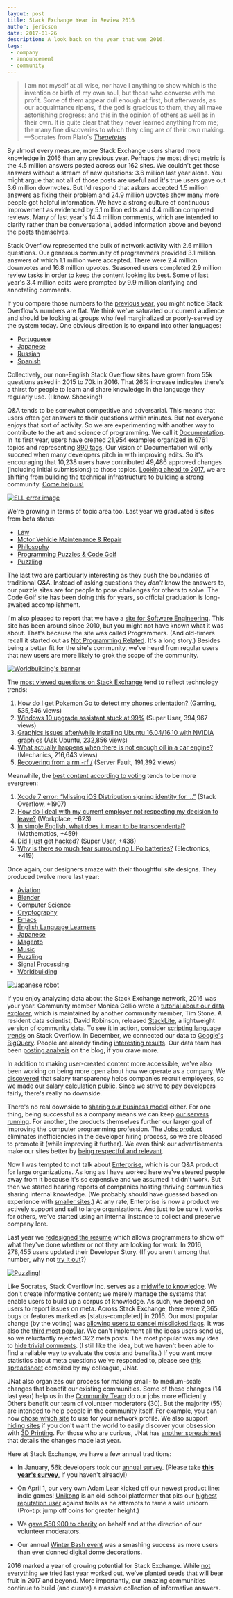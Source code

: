 ```yaml
---
layout: post
title: Stack Exchange Year in Review 2016
author: jericson
date: 2017-01-26
description: A look back on the year that was 2016.  
tags: 
 - company 
 - announcement
 - community
---
```


> I am not myself at all wise, nor have I anything to show which is the invention or birth of my own soul, but those who converse with me profit. Some of them appear dull enough at first, but afterwards, as our acquaintance ripens, if the god is gracious to them, they all make astonishing progress; and this in the opinion of others as well as in their own. It is quite clear that they never learned anything from me; the many fine discoveries to which they cling are of their own making.&mdash;Socrates from Plato's [_Theaetetus_](http://www.gutenberg.org/ebooks/1726)


By almost every measure, more Stack Exchange users shared more knowledge in 2016 than any previous year. Perhaps the most direct metric is the 4.5 million answers posted across our 162 sites. We couldn't get those answers without a stream of new questions: 3.6 million last year alone. You might argue that not all of those posts are useful and it's true users gave out 3.6 million downvotes. But I'd respond that askers accepted 1.5 million answers as fixing their problem and 24.9 million upvotes show many more people got helpful information. We have a strong culture of continuous improvement as evidenced by 5.1 million edits and 4.4 million completed reviews. Many of last year's 14.4 million comments, which are intended to clarify rather than be conversational, added information above and beyond the posts themselves.

Stack Overflow represented the bulk of network activity with 2.6 million questions. Our generous community of programmers provided 3.1 million answers of which 1.1 million were accepted. There were 2.4 million downvotes and 16.8 million upvotes. Seasoned users completed 2.9 million review tasks in order to keep the content looking its best. Some of last year's 3.4 million edits were prompted by 9.9 million clarifying and annotating comments. 

If you compare those numbers to the [previous year](http://stackoverflow.blog/2016/01/year-in-review-2015/), you might notice Stack Overflow's numbers are flat. We think we've saturated our current audience and should be looking at groups who feel marginalized or poorly-served by the system today.  One obvious direction is to expand into other languages:

* [Portuguese](http://pt.stackoverflow.com/)
* [Japanese](http://ja.stackoverflow.com/)
* [Russian](http://ru.stackoverflow.com/)
* [Spanish](http://es.stackoverflow.com/)

Collectively, our non-English Stack Overflow sites have grown from 55k questions asked in 2015 to 70k in 2016. That 26% increase indicates there's a thirst for people to learn and share knowledge in the language they regularly use. (I know. Shocking!)

Q&A tends to be somewhat competitive and adversarial. This means that users often get answers to their questions within minutes. But not everyone enjoys that sort of activity. So we are experimenting with another way to contribute to the art and science of programming. We call it [Documentation](http://stackoverflow.blog/2016/07/Introducing-Stack-Overflow-Documentation-Beta/). In its first year, users have created 21,954 examples organized in 6761 topics and representing [890 tags](http://stackoverflow.com/documentation). Our vision of Documentation will only succeed when many developers pitch in with improving edits. So it's encouraging that 10,238 users have contributed 49,486 approved changes (including initial submissions) to those topics. [Looking ahead to 2017](http://meta.stackoverflow.com/questions/339974/the-dawn-of-documentation-a-solstice-update), we are shifting from building the technical infrastructure to building a strong community. [Come help us!](http://stackoverflow.com/tour/documentation)

[![ELL error image](https://i.stack.imgur.com/BAWYg.png)](http://ell.stackexchange.com/error)

We're growing in terms of topic area too. Last year we graduated 5 sites from beta status:

* [Law](http://law.stackexchange.com/)
* [Motor Vehicle Maintenance & Repair](http://mechanics.stackexchange.com/)
* [Philosophy](http://philosophy.stackexchange.com/)
* [Programming Puzzles & Code Golf](http://codegolf.stackexchange.com/)
* [Puzzling](http://puzzling.stackexchange.com/)

The last two are particularly interesting as they push the boundaries of traditional Q&A. Instead of asking questions they _don't_ know the answers to, our puzzle sites are for people to pose challenges for others to solve. The Code Golf site has been doing this for years, so official graduation is long-awaited accomplishment.

I'm also pleased to report that we have a [site for Software Engineering](http://softwareengineering.stackexchange.com/). This site has been around since 2010, but you might not have known what it was about. That's because the site was called Programmers. (And old-timers recall it started out as [Not Programming Related](http://area51.stackexchange.com/proposals/3352/not-programming-related). It's a long story.) Besides being a better fit for the site's community, we've heard from regular users that new users are more likely to grok the scope of the community.

[![Worldbuilding's banner](https://i.stack.imgur.com/uvisE.png)](http://worldbuilding.stackexchange.com/)

The [most viewed questions on Stack Exchange](http://data.stackexchange.com/stackoverflow/query/613285/top-viewed-questions-by-year?limit=10&year=2016) tend to reflect technology trends:

1. [How do I get Pokemon Go to detect my phones orientation?](http://gaming.stackexchange.com/questions/272904/how-do-i-get-pokemon-go-to-detect-my-phones-orientation) (Gaming, 535,546 views)
2. [Windows 10 upgrade assistant stuck at 99%](http://superuser.com/questions/1087029/windows-10-upgrade-assistant-stuck-at-99) (Super User, 394,967 views)
3. [Graphics issues after/while installing Ubuntu 16.04/16.10 with NVIDIA graphics](http://askubuntu.com/questions/760934/graphics-issues-after-while-installing-ubuntu-16-04-16-10-with-nvidia-graphics) (Ask Ubuntu, 232,856 views)
4. [What actually happens when there is not enough oil in a car engine?](http://mechanics.stackexchange.com/questions/24555/what-actually-happens-when-there-is-not-enough-oil-in-a-car-engine) (Mechanics, 216,643 views)
5. [Recovering from a rm -rf /](http://serverfault.com/questions/769357) (Server Fault, 191,392 views)

Meanwhile, the [best content according to voting](http://data.stackexchange.com/stackoverflow/query/613286/top-answers-by-score-or-the-year?limit=10&year=2016) tends to be more evergreen:

1. [Xcode 7 error: “Missing iOS Distribution signing identity for …”](http://stackoverflow.com/questions/35401483) (Stack Overflow, +1907)
2. [How do I deal with my current employer not respecting my decision to leave?](http://workplace.stackexchange.com/questions/79459) (Workplace, +623)
3. [In simple English, what does it mean to be transcendental?](http://math.stackexchange.com/questions/1686299) (Mathematics, +459)
4. [Did I just get hacked?](http://superuser.com/questions/1034233) (Super User, +438)
5. [Why is there so much fear surrounding LiPo batteries?](http://electronics.stackexchange.com/questions/230155/why-is-there-so-much-fear-surrounding-lipo-batteries/230164#230164) (Electronics, +419)

Once again, our designers amaze with their thoughtful site designs. They produced twelve more last year:

* [Aviation](http://aviation.stackexchange.com/)
* [Blender](http://blender.stackexchange.com/)
* [Computer Science](http://cs.stackexchange.com/)
* [Cryptography](http://crypto.stackexchange.com/)
* [Emacs](http://emacs.stackexchange.com/)
* [English Language Learners](http://ell.stackexchange.com/)
* [Japanese](http://japanese.stackexchange.com/)
* [Magento](http://magento.stackexchange.com/)
* [Music](http://music.stackexchange.com/)
* [Puzzling](http://puzzling.stackexchange.com/)
* [Signal Processing](http://dsp.stackexchange.com/)
* [Worldbuilding](http://worldbuilding.stackexchange.com/)

[![Japanese robot](https://i.stack.imgur.com/8hTwD.png)](http://japanese.stackexchange.com/captcha)

If you enjoy analyzing data about the Stack Exchange network, 2016 was your year. Community member Monica Cellio wrote a [tutorial about our data explorer](http://stackoverflow.blog/2016/06/learn-more-about-your-site-with-the-se-data-explorer-heres-how/), which is maintained by another community member, Tim Stone. A resident data scientist, David Robinson, released [StackLite](http://varianceexplained.org/r/stack-lite/), a lightweight version of community data. To see it in action, consider [scripting language trends](https://dgrtwo.shinyapps.io/so-trends/?tags=perl+python+ruby+powershell+bash) on Stack Overflow. In December, we connected our data to [Google's BigQuery](http://stackoverflow.blog/2016/12/You-Can-Now-Play-With-Stack-Overflow-Data-on-Googles-BigQuery/). People are already finding [interesting results](https://hackernoon.com/which-programming-languages-have-the-happiest-and-angriest-commenters-ebe91b3852ed#.rhvq5so58). Our data team has been [posting analysis](http://stackoverflow.blog/tags/data/) on the blog, if you crave more.

In addition to making user-created content more accessible, we've also been working on being more open about how we operate as a company. We [discovered](http://stackoverflow.blog/2016/07/salary-transparency/) that salary transparency helps companies recruit employees, so we made [our salary calculation public](https://stackoverflow.com/company/salary/calculator). Since we strive to pay developers fairly, there's really no downside.

There's no real downside to [sharing our business model](http://stackoverflow.blog/2016/11/How-We-Make-Money-at-Stack-Overflow-2016-Edition/) either. For one thing, being successful as a company means we can keep [our servers running](http://nickcraver.com/blog/2016/03/29/stack-overflow-the-hardware-2016-edition/). For another, the products themselves further our larger goal of improving the computer programming profession. The [Jobs product](http://stackoverflow.blog/2015/12/Bringing-Jobs-to-Stack-Overflow/) eliminates inefficiencies in the developer hiring process, so we are pleased to promote it (while improving it further).  We even think our advertisements make our sites better by [being respectful and relevant](http://stackoverflow.blog/2016/02/Why-Stack-Overflow-Doesnt-Care-About-Ad-Blockers/).

Now I was tempted to not talk about [Enterprise](https://www.stackoverflowbusiness.com/enterprise), which is our Q&A product for large organizations. As long as I have worked here we've steered people away from it because it's so expensive and we assumed it didn't work. But then we started hearing reports of companies hosting thriving communities sharing internal knowledge. (We probably should have guessed based on experience with [smaller sites](http://meta.stackexchange.com/questions/257614/graduation-site-closure-and-a-clearer-outlook-on-the-health-of-se-sites).) At any rate, Enterprise is now a product we actively support and sell to large organizations. And just to be sure it works for others, we've started using an internal instance to collect and preserve company lore.

Last year we [redesigned the resume](http://stackoverflow.blog/2016/10/Bye-Bye-Bullets-The-Stack-Overflow-Developer-Story-is-the-New-Technical-Resume/) which allows programmers to show off what they've done whether or not they are looking for work. In 2016, 278,455 users updated their Developer Story. (If you aren't among that number, why not [try it out](http:s.tk/story)?)

[![Puzzling!](https://i.stack.imgur.com/VXJN9.png)](http://puzzling.stackexchange.com/captcha)

Like Socrates, Stack Overflow Inc. serves as a [midwife to knowledge](https://plato.stanford.edu/entries/plato-theaetetus/#SumDia). We don't create informative content; we merely manage the systems that enable users to build up a corpus of knowledge. As such, we depend on users to report issues on meta. Across Stack Exchange, there were 2,365 bugs or features marked as \[status-completed\] in 2016. Our most popular change (by the voting) was [allowing users to cancel misclicked flags](http://meta.stackexchange.com/questions/87500/cancel-misclicked-flags). It was also the [third most popular](http://meta.stackoverflow.com/questions/252155/add-ability-to-cancel-flags). We can't implement all the ideas users send us, so we reluctantly rejected 322 meta posts. The most popular was my idea to [hide trivial comments](http://meta.stackexchange.com/questions/204402/hide-trivial-comments). (I still like the idea, but we haven't been able to find a reliable way to evaluate the costs and benefits.) If you want more statistics about meta questions we've responded to, please see [this spreadsheet](https://docs.google.com/spreadsheets/d/1YnkNz9Ug1GZVK_gs7Co-EWyoTzZ-xtjsfxpuqMd6kqk/edit#gid=1037209376) compiled by my colleague, JNat.

JNat also organizes our process for making small- to medium-scale changes that benefit our existing communities. Some of these changes (14 last year) help us in the [Community Team](http://meta.stackexchange.com/questions/99338/who-are-the-community-managers-and-what-do-they-do) do our jobs more efficiently. Others benefit our team of volunteer moderators (30). But the majority (55) are intended to help people in the community itself. For example, you can now [chose which site](http://meta.stackexchange.com/questions/254566/dont-force-sync-with-my-oldest-account-on-my-network-profile) to use for your network profile. We also support [hiding sites](http://meta.stackexchange.com/questions/267121/hiding-sites-from-the-main-stackexchange-com-profile-page) if you don't want the world to easily discover your obsession with [3D Printing](http://3dprinting.stackexchange.com/). For those who are curious, JNat has [another spreadsheet](https://docs.google.com/spreadsheets/d/10iK3AW0H0rN8_wQDKAQxDTyTF9gpC7i6dNZqYHtwAac/edit?usp=sharing) that details the changes made last year.

Here at Stack Exchange, we have a few annual traditions:

* In January, 56k developers took our [annual survey](http://stackoverflow.com/research/developer-survey-2016). (Please take [**this year's survey**](https://www.surveymonkey.co.uk/r/VJ7R7K7), if you haven't already!)

* On April 1, our very own Adam Lear kicked off our newest product line: indie games! [Unikong](https://unikong.github.io/) is an old-school platformer that pits our [highest reputation user](http://stackoverflow.com/users/22656/jon-skeet) against trolls as he attempts to tame a wild unicorn. (Pro-tip: jump off coins for greater height.)

* We [gave $50,900 to charity](http://stackoverflow.blog/2016/12/Stack-Overflow-Gives-Back-2016/) on behalf and at the direction of our volunteer moderators.

* Our annual [Winter Bash event](http://stackoverflow.blog/2017/01/say-farewell-to-winter-bash-2016/) was a smashing success as more users than ever donned digital dome decorations.

2016 marked a year of growing potential for Stack Exchange. While [not everything](http://meta.stackoverflow.com/questions/330427/the-un-shipping-of-teams) we tried last year worked out, we’ve planted seeds that will bear fruit in 2017 and beyond. More importantly, our amazing communities continue to build (and curate) a massive collection of informative answers. 

